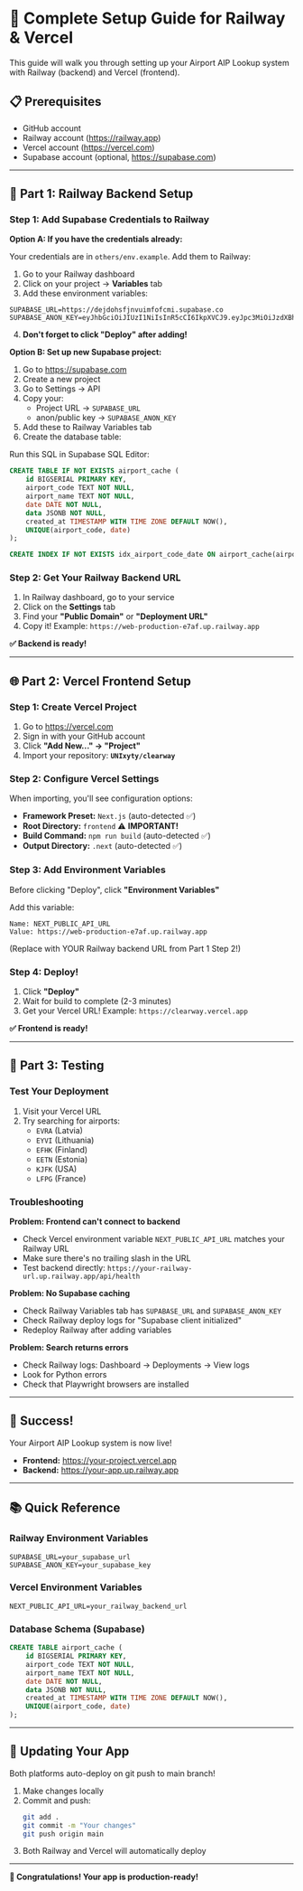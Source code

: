 # 🚀 Complete Setup Guide for Railway & Vercel

This guide will walk you through setting up your Airport AIP Lookup system with Railway (backend) and Vercel (frontend).

## 📋 Prerequisites

- GitHub account
- Railway account (https://railway.app)
- Vercel account (https://vercel.com)
- Supabase account (optional, https://supabase.com)

---

## 🔧 Part 1: Railway Backend Setup

### Step 1: Add Supabase Credentials to Railway

**Option A: If you have the credentials already:**

Your credentials are in `others/env.example`. Add them to Railway:

1. Go to your Railway dashboard
2. Click on your project → **Variables** tab
3. Add these environment variables:

```
SUPABASE_URL=https://dejdohsfjnvuimfofcmi.supabase.co
SUPABASE_ANON_KEY=eyJhbGciOiJIUzI1NiIsInR5cCI6IkpXVCJ9.eyJpc3MiOiJzdXBhYmFzZSIsInJlZiI6ImRlamRvaHNmam52dWltZm9mY21pIiwicm9sZSI6ImFub24iLCJpYXQiOjE3NjExNDk5MjEsImV4cCI6MjA3NjcyNTkyMX0.TMIbSTlZrwikOABAk8Lx3NEya0R5NcwaU_MMqob0uxg
```

4. **Don't forget to click "Deploy" after adding!**

**Option B: Set up new Supabase project:**

1. Go to https://supabase.com
2. Create a new project
3. Go to Settings → API
4. Copy your:
   - Project URL → `SUPABASE_URL`
   - anon/public key → `SUPABASE_ANON_KEY`
5. Add these to Railway Variables tab
6. Create the database table:

Run this SQL in Supabase SQL Editor:
```sql
CREATE TABLE IF NOT EXISTS airport_cache (
    id BIGSERIAL PRIMARY KEY,
    airport_code TEXT NOT NULL,
    airport_name TEXT NOT NULL,
    date DATE NOT NULL,
    data JSONB NOT NULL,
    created_at TIMESTAMP WITH TIME ZONE DEFAULT NOW(),
    UNIQUE(airport_code, date)
);

CREATE INDEX IF NOT EXISTS idx_airport_code_date ON airport_cache(airport_code, date);
```

### Step 2: Get Your Railway Backend URL

1. In Railway dashboard, go to your service
2. Click on the **Settings** tab
3. Find your **"Public Domain"** or **"Deployment URL"**
4. Copy it! Example: `https://web-production-e7af.up.railway.app`

**✅ Backend is ready!**

---

## 🌐 Part 2: Vercel Frontend Setup

### Step 1: Create Vercel Project

1. Go to https://vercel.com
2. Sign in with your GitHub account
3. Click **"Add New..." → "Project"**
4. Import your repository: **`UNIxyty/clearway`**

### Step 2: Configure Vercel Settings

When importing, you'll see configuration options:

- **Framework Preset:** `Next.js` (auto-detected ✅)
- **Root Directory:** `frontend` ⚠️ **IMPORTANT!**
- **Build Command:** `npm run build` (auto-detected ✅)
- **Output Directory:** `.next` (auto-detected ✅)

### Step 3: Add Environment Variables

Before clicking "Deploy", click **"Environment Variables"**

Add this variable:
```
Name: NEXT_PUBLIC_API_URL
Value: https://web-production-e7af.up.railway.app
```
(Replace with YOUR Railway backend URL from Part 1 Step 2!)

### Step 4: Deploy!

1. Click **"Deploy"**
2. Wait for build to complete (2-3 minutes)
3. Get your Vercel URL! Example: `https://clearway.vercel.app`

**✅ Frontend is ready!**

---

## 🧪 Part 3: Testing

### Test Your Deployment

1. Visit your Vercel URL
2. Try searching for airports:
   - `EVRA` (Latvia)
   - `EYVI` (Lithuania)
   - `EFHK` (Finland)
   - `EETN` (Estonia)
   - `KJFK` (USA)
   - `LFPG` (France)

### Troubleshooting

**Problem: Frontend can't connect to backend**

- Check Vercel environment variable `NEXT_PUBLIC_API_URL` matches your Railway URL
- Make sure there's no trailing slash in the URL
- Test backend directly: `https://your-railway-url.up.railway.app/api/health`

**Problem: No Supabase caching**

- Check Railway Variables tab has `SUPABASE_URL` and `SUPABASE_ANON_KEY`
- Check Railway deploy logs for "Supabase client initialized"
- Redeploy Railway after adding variables

**Problem: Search returns errors**

- Check Railway logs: Dashboard → Deployments → View logs
- Look for Python errors
- Check that Playwright browsers are installed

---

## 🎉 Success!

Your Airport AIP Lookup system is now live!

- **Frontend:** https://your-project.vercel.app
- **Backend:** https://your-app.up.railway.app

---

## 📚 Quick Reference

### Railway Environment Variables
```
SUPABASE_URL=your_supabase_url
SUPABASE_ANON_KEY=your_supabase_key
```

### Vercel Environment Variables
```
NEXT_PUBLIC_API_URL=your_railway_backend_url
```

### Database Schema (Supabase)
```sql
CREATE TABLE airport_cache (
    id BIGSERIAL PRIMARY KEY,
    airport_code TEXT NOT NULL,
    airport_name TEXT NOT NULL,
    date DATE NOT NULL,
    data JSONB NOT NULL,
    created_at TIMESTAMP WITH TIME ZONE DEFAULT NOW(),
    UNIQUE(airport_code, date)
);
```

---

## 🔄 Updating Your App

Both platforms auto-deploy on git push to main branch!

1. Make changes locally
2. Commit and push:
   ```bash
   git add .
   git commit -m "Your changes"
   git push origin main
   ```
3. Both Railway and Vercel will automatically deploy

---

**🎊 Congratulations! Your app is production-ready!**

